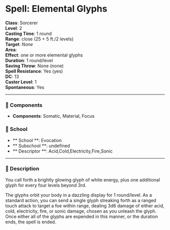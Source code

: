 
# Spell: Elemental Glyphs
**Class**: Sorcerer  
**Level**: 2  
**Casting Time**: 1 round  
**Range**: close (25 + 5 ft./2 levels)  
**Target**: _None_  
**Area**:   
**Effect**: one or more elemental glyphs  
**Duration**: 1 round/level  
**Saving Throw**: None (none)  
**Spell Resistance**: Yes (yes)  
**DC**: 13  
**Caster Level**: 1  
**Spontaneous**: Yes

---

### 🔮 Components
- **Components**: Somatic, Material, Focus

### 🏫 School
- ** School **: Evocation
- ** Subschool **: undefined
- ** Descriptor **: Acid,Cold,Electricity,Fire,Sonic
---

### 📜 Description
You call forth a brightly glowing glyph of white energy, plus one additional glyph for every four levels beyond 3rd.

The glyphs orbit your body in a dazzling display for 1 round/level. As a standard action, you can send a single glyph streaking forth as a ranged touch attack to target a foe within range, dealing 3d6 damage of either acid, cold, electricity, fire, or sonic damage, chosen as you unleash the glyph. Once either all of the glyphs are expended in this manner, or the duration ends, the spell is ended.
